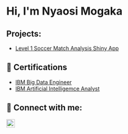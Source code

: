 <h1>Hi, I'm Nyaosi Mogaka </h1>

<h2>Projects:</h2>

- [Level 1 Soccer Match Analysis Shiny App](https://github.com/nyaosimogaka/soccer-events)


<h2>📄 Certifications</h2>

- [IBM Big Data Engineer](https://www.credly.com/badges/61e2da93-4ad5-4a26-a531-ef29c561fbd9/linked_in_profile)
- [IBM Artificial Intelligemce Analyst](https://www.credly.com/badges/e8dc303f-ddcd-404c-a73d-4a5802b0ed44/linked_in_profile)

<h2> 🤳 Connect with me:</h2>

[<img align="left" alt="JoshMadakor | LinkedIn" width="22px" src="https://cdn.jsdelivr.net/npm/simple-icons@v3/icons/linkedin.svg" />][linkedin]


[linkedin]: https://www.linkedin.com/in/steve-mogaka/

<!--
**joshmadakor1/joshmadakor1** is a ✨ _special_ ✨ repository because its `README.md` (this file) appears on your GitHub profile.

Here are some ideas to get you started:

- 🔭 I’m currently working on ...
- 🌱 I’m currently learning ...
- 👯 I’m looking to collaborate on ...
- 🤔 I’m looking for help with ...
- 💬 Ask me about ...
- 📫 How to reach me: ...
- 😄 Pronouns: ...
- ⚡ Fun fact: ...
-->

